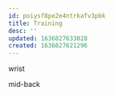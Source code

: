 ```yaml
---
id: poiysf8pe2e4ntrkafv3pbk
title: Training
desc: ''
updated: 1636827633028
created: 1636827621296
---
```


wrist

mid-back
